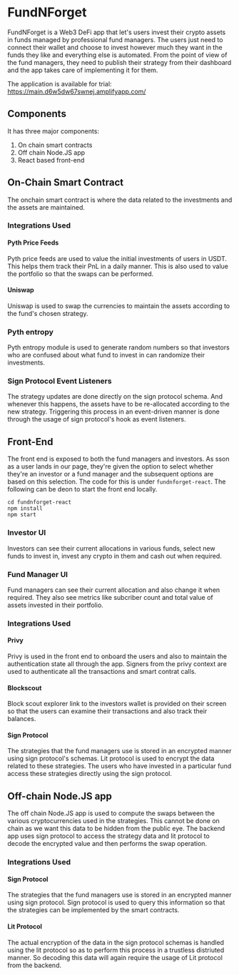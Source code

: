 # FundNForget
FundNForget is a Web3 DeFi app that let's users invest their crypto assets in funds managed by professional fund managers. The users just need to connect their wallet and choose to invest however much they want in the funds they like and everything else is automated. From the point of view of the fund managers, they need to publish their strategy from their dashboard and the app takes care of implementing it for them.

The application is available for trial: https://main.d6w5dw67swnej.amplifyapp.com/

## Components

It has three major components:
1. On chain smart contracts
2. Off chain Node.JS app
3. React based front-end

## On-Chain Smart Contract

The onchain smart contract is where the data related to the investments and the assets are maintained. 

### Integrations Used

#### Pyth Price Feeds

Pyth price feeds are used to value the initial investments of users in USDT. This helps them track their PnL in a daily manner. This is also used to value the portfolio so that the swaps can be performed.

#### Uniswap

Uniswap is used to swap the currencies to maintain the assets according to the fund's chosen strategy.

### Pyth entropy 

Pyth entropy module is used to generate random numbers so that investors who are confused about what fund to invest in can randomize their investments.

### Sign Protocol Event Listeners

The strategy updates are done directly on the sign protocol schema. And whenever this happens, the assets have to be re-allocated according to the new strategy. Triggering this process in an event-driven manner is done through the usage of sign protocol's hook as event listeners.


## Front-End

The front end is exposed to both the fund managers and investors. As sson as a user lands in our page, they're given the option to select whether they're an investor or a fund manager and the subsequent options are based on this selection. The code for this is under `fundnforget-react`. The following can be deon to start the front end locally.

```
cd fundnforget-react
npm install
npm start
```

### Investor UI

Investors can see their current allocations in various funds, select new funds to invest in, invest any crypto in them and cash out when required.

### Fund Manager UI

Fund managers can see their current allocation and also change it when required. They also see metrics like subcriber count and total value of assets invested in their portfolio.

### Integrations Used

#### Privy

Privy is used in the front end to onboard the users and also to maintain the authentication state all through the app. Signers from the privy context are used to authenticate all the transactions and smart contrat calls.

#### Blockscout

Block scout explorer link to the investors wallet is provided on their screen so that the users can examine their transactions and also track their balances.

#### Sign Protocol

The strategies that the fund managers use is stored in an encrypted manner using sign protocol's schemas. Lit protocol is used to encrypt the data related to these strategies. The users who have invested in a particular fund access these strategies directly using the sign protocol.

## Off-chain Node.JS app

The off chain Node.JS app is used to compute the swaps between the various cryptocurrencies used in the strategies. This cannot be done on chain as we want this data to be hidden from the public eye. The backend app uses sign protocol to access the strategy data and lit protocol to decode the encrypted value and then performs the swap operation.

### Integrations Used

#### Sign Protocol

The strategies that the fund managers use is stored in an encrypted manner using sign protocol. Sign protocol is used to query this information so that the strategies can be implemented by the smart contracts.

#### Lit Protocol

The actual encryption of the data in the sign protocol schemas is handled using the lit protocol so as to perform this process in a trustless distriuted manner. So decoding this data will again require the usage of Lit protocol from the backend.
